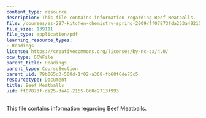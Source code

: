 ```yaml
---
content_type: resource
description: This file contains information regarding Beef Meatballs.
file: /courses/es-287-kitchen-chemistry-spring-2009/ff07873fda253a492155060c2713f993_MITES_287S09_read14.pdf
file_size: 139111
file_type: application/pdf
learning_resource_types:
- Readings
license: https://creativecommons.org/licenses/by-nc-sa/4.0/
ocw_type: OCWFile
parent_title: Readings
parent_type: CourseSection
parent_uid: 79b065d3-500d-1f02-a368-fb60f6de75c5
resourcetype: Document
title: Beef Meatballs
uid: ff07873f-da25-3a49-2155-060c2713f993
---
```

This file contains information regarding Beef Meatballs.